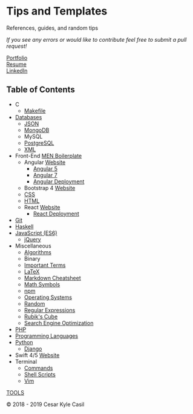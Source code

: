 # Tips and Templates

References, guides, and random tips

*If you see any errors or would like to contribute feel free to submit a pull request!*  

[Portfolio](https://cesarkylecasil.me/)  
[Resume](https://cesarkylecasil.me/cesar-kyle-casil-resume.pdf)  
[LinkedIn](https://cesarkylecasil.me/cesar-kyle-casil-resume.pdf)

## Table of Contents

* C
  * [Makefile](Makefile.md)
* [Databases](Database.md)
  * [JSON](JSON.md)
  * [MongoDB](MongoDB.md)
  * MySQL
  * [PostgreSQL](PostgreSQL.md)
  * [XML](XML.md)
* Front-End [MEN Boilerplate](https://github.com/ccasil/MEN_Boilerplate)
  * Angular [Website](https://angular.io/)
    * [Angular 5](Angular5.md)
    * [Angular 7](Angular7.md)
    * [Angular Deployment](AngularDeployment.md)
  * Bootstrap 4 [Website](https://getbootstrap.com/)
  * [CSS](CSS.md)
  * [HTML](HTML.md)
  * React [Website](https://reactjs.org/)
    * [React Deployment](ReactDeployment.md)
* [Git](Git.md)
* [Haskell](Haskell.md)
* [JavaScript (ES6)](JavaScript.md)
  * [jQuery](jQuery.md)
* Miscellaneous
  * [Algorithms](Algorithms.md)
  * Binary
  * [Important Terms](Terms.md)
  * [LaTeX](LaTeX.md)
  * [Markdown Cheatsheet](https://github.com/adam-p/markdown-here/wiki/Markdown-Cheatsheet)
  * [Math Symbols](Math.md)
  * [npm](npm.md)
  * [Operating Systems](OperatingSystems.md)
  * [Random](Random.md)
  * [Regular Expressions](Regex.md)
  * [Rubik's Cube](Rubiks.md)
  * [Search Engine Optimization](SEO.md)
* [PHP](PHP.md)
* [Programming Languages](Programming.md)
* [Python](Python.md)
  * [Django](Django.md)
* Swift 4/5 [Website](https://developer.apple.com/swift/)
* Terminal
  * [Commands](Terminal_Commands.md)
  * [Shell Scripts](ShellScripts.md)
  * [Vim](Vim.md)

[TOOLS](Tools.md)

© 2018 - 2019 Cesar Kyle Casil
